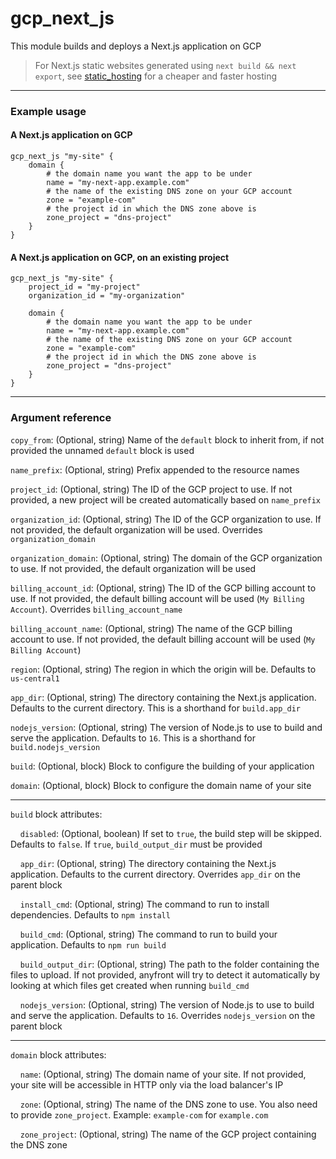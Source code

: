 # gcp_next_js

This module builds and deploys a Next.js application on GCP

> For Next.js static websites generated using `next build && next export`, see [static_hosting](./static_hosting.md) for a cheaper and faster hosting

---

### Example usage

#### A Next.js application on GCP
```hcl
gcp_next_js "my-site" {
    domain {
        # the domain name you want the app to be under
        name = "my-next-app.example.com"
        # the name of the existing DNS zone on your GCP account
        zone = "example-com"
        # the project id in which the DNS zone above is
        zone_project = "dns-project"
    }
}
```

#### A Next.js application on GCP, on an existing project
```hcl
gcp_next_js "my-site" {
    project_id = "my-project"
    organization_id = "my-organization"

    domain {
        # the domain name you want the app to be under
        name = "my-next-app.example.com"
        # the name of the existing DNS zone on your GCP account
        zone = "example-com"
        # the project id in which the DNS zone above is
        zone_project = "dns-project"
    }
}
```

---

### Argument reference

`copy_from`: (Optional, string) Name of the `default` block to inherit from, if not provided the unnamed `default` block is used

`name_prefix`: (Optional, string) Prefix appended to the resource names

`project_id`: (Optional, string) The ID of the GCP project to use. If not provided, a new project will be created automatically based on `name_prefix`

`organization_id`: (Optional, string) The ID of the GCP organization to use. If not provided, the default organization will be used. Overrides `organization_domain`

`organization_domain`: (Optional, string) The domain of the GCP organization to use. If not provided, the default organization will be used

`billing_account_id`: (Optional, string) The ID of the GCP billing account to use. If not provided, the default billing account will be used (`My Billing Account`). Overrides `billing_account_name`

`billing_account_name`: (Optional, string) The name of the GCP billing account to use. If not provided, the default billing account will be used (`My Billing Account`)

`region`: (Optional, string) The region in which the origin will be. Defaults to `us-central1`

`app_dir`: (Optional, string) The directory containing the Next.js application. Defaults to the current directory. This is a shorthand for `build.app_dir`

`nodejs_version`: (Optional, string) The version of Node.js to use to build and serve the application. Defaults to `16`. This is a shorthand for `build.nodejs_version`

`build`: (Optional, block) Block to configure the building of your application

`domain`: (Optional, block) Block to configure the domain name of your site

---

`build` block attributes:

&nbsp;&nbsp;&nbsp;&nbsp;`disabled`: (Optional, boolean) If set to `true`, the build step will be skipped. Defaults to `false`. If `true`, `build_output_dir` must be provided

&nbsp;&nbsp;&nbsp;&nbsp;`app_dir`: (Optional, string) The directory containing the Next.js application. Defaults to the current directory. Overrides `app_dir` on the parent block

&nbsp;&nbsp;&nbsp;&nbsp;`install_cmd`: (Optional, string) The command to run to install dependencies. Defaults to `npm install`

&nbsp;&nbsp;&nbsp;&nbsp;`build_cmd`: (Optional, string) The command to run to build your application. Defaults to `npm run build`

&nbsp;&nbsp;&nbsp;&nbsp;`build_output_dir`: (Optional, string) The path to the folder containing the files to upload. If not provided, anyfront will try to detect it automatically by looking at which files get created when running `build_cmd`

&nbsp;&nbsp;&nbsp;&nbsp;`nodejs_version`: (Optional, string) The version of Node.js to use to build and serve the application. Defaults to `16`. Overrides `nodejs_version` on the parent block

---

`domain` block attributes:

&nbsp;&nbsp;&nbsp;&nbsp;`name`: (Optional, string) The domain name of your site. If not provided, your site will be accessible in HTTP only via the load balancer's IP

&nbsp;&nbsp;&nbsp;&nbsp;`zone`: (Optional, string) The name of the DNS zone to use. You also need to provide `zone_project`. Example: `example-com` for `example.com`

&nbsp;&nbsp;&nbsp;&nbsp;`zone_project`: (Optional, string) The name of the GCP project containing the DNS zone